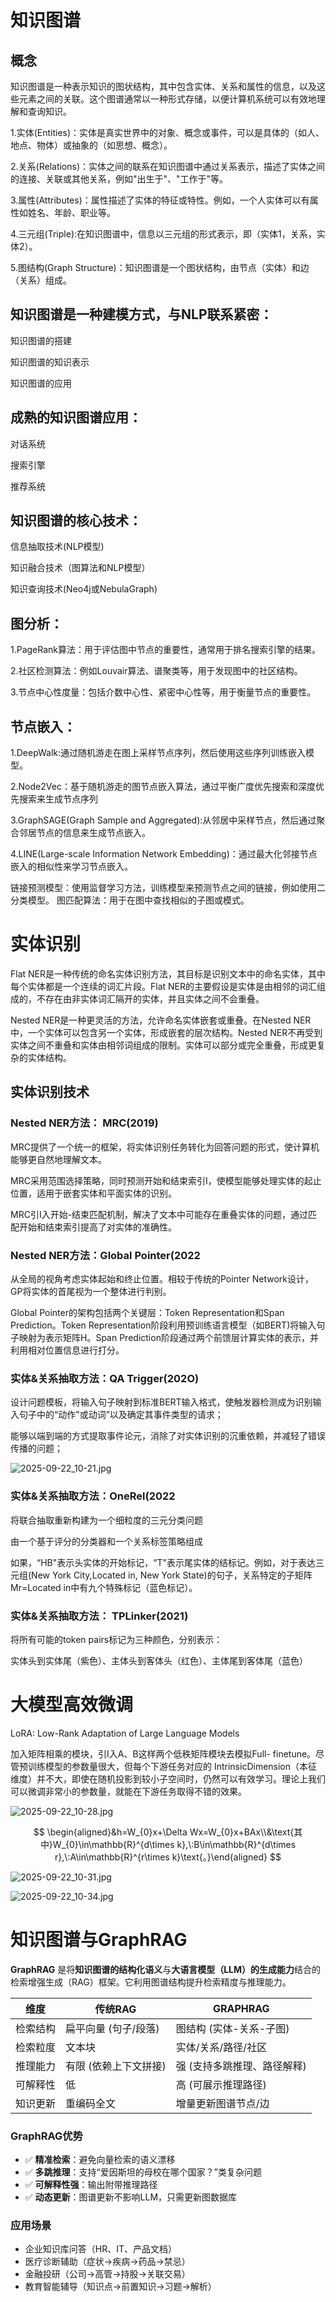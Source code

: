 # 知识图谱

## 概念

知识图谱是一种表示知识的图状结构，其中包含实体、关系和属性的信息，以及这些元素之间的关联。这个图谱通常以一种形式存储，以便计算机系统可以有效地理解和查询知识。

1.实体(Entities)：实体是真实世界中的对象、概念或事件，可以是具体的（如人、地点、物体）或抽象的（如思想、概念）。

2.关系(Relations)：实体之间的联系在知识图谱中通过关系表示，描述了实体之间的连接、关联或其他关系，例如"出生于"、"工作于"等。

3.属性(Attributes)：属性描述了实体的特征或特性。例如，一个人实体可以有属性如姓名、年龄、职业等。

4.三元组(Triple):在知识图谱中，信息以三元组的形式表示，即（实体1，关系，实体2）。

5.图结构(Graph Structure)：知识图谱是一个图状结构，由节点（实体）和边（关系）组成。

## 知识图谱是一种建模方式，与NLP联系紧密：

知识图谱的搭建

知识图谱的知识表示

知识图谱的应用

## 成熟的知识图谱应用：

对话系统

搜索引擎

推荐系统

## 知识图谱的核心技术：

信息抽取技术(NLP模型)

知识融合技术（图算法和NLP模型）

知识查询技术(Neo4j或NebulaGraph)

## 图分析：

1.PageRank算法：用于评估图中节点的重要性，通常用于排名搜索引擎的结果。

2.社区检测算法：例如Louvair算法、谱聚类等，用于发现图中的社区结构。

3.节点中心性度量：包括介数中心性、紧密中心性等，用于衡量节点的重要性。

## 节点嵌入：

1.DeepWalk:通过随机游走在图上采样节点序列，然后使用这些序列训练嵌入模型。

2.Node2Vec：基于随机游走的图节点嵌入算法，通过平衡广度优先搜索和深度优先搜索来生成节点序列

3.GraphSAGE(Graph Sample and Aggregated):从邻居中采样节点，然后通过聚合邻居节点的信息来生成节点嵌入。

4.LINE(Large-scale Information Network Embedding)：通过最大化邻接节点嵌入的相似性来学习节点嵌入。

链接预测模型：使用监督学习方法，训练模型来预测节点之间的链接，例如使用二分类模型。
图匹配算法：用于在图中查找相似的子图或模式。

# 实体识别

Flat NER是一种传统的命名实体识别方法，其目标是识别文本中的命名实体，其中每个实体都是一个连续的词汇片段。Flat NER的主要假设是实体是由相邻的词汇组成的，不存在由非实体词汇隔开的实体，并且实体之间不会重叠。

Nested NER是一种更灵活的方法，允许命名实体嵌套或重叠。在Nested NER中，一个实体可以包含另一个实体，形成嵌套的层次结构。Nested NER不再受到实体之间不重叠和实体由相邻词组成的限制。实体可以部分或完全重叠，形成更复杂的实体结构。

## 实体识别技术

### Nested NER方法： MRC(2019)

MRC提供了一个统一的框架，将实体识别任务转化为回答问题的形式，使计算机能够更自然地理解文本。 

MRC采用范围选择策略，同时预测开始和结束索引I，使模型能够处理实体的起止位置，适用于嵌套实体和平面实体的识别。 

MRC引I入开始-结束匹配机制，解决了文本中可能存在重叠实体的问题，通过匹配开始和结束索引提高了对实体的准确性。

### Nested NER方法：Global Pointer(2022

从全局的视角考虑实体起始和终止位置。相较于传统的Pointer Network设计，GP将实体的首尾视为一个整体进行判别。 

Global Pointer的架构包括两个关键层：Token Representation和Span Prediction。Token Representation阶段利用预训练语言模型（如BERT)将输入句子映射为表示矩阵H。Span Prediction阶段通过两个前馈层计算实体的表示，并利用相对位置信息进行打分。

### 实体&关系抽取方法：QA Trigger(202O)

设计问题模板，将输入句子映射到标准BERT输入格式，使触发器检测成为识别输入句子中的“动作"或动词”以及确定其事件类型的请求；

能够以端到端的方式提取事件论元，消除了对实体识别的沉重依赖，并减轻了错误传播的问题；

![2025-09-22_10-21.jpg](https://cdn.jsdelivr.net/gh/zilong-ding/note-gen-image-sync@main/f79f2162-3775-4e10-bbc8-0a5534a8fa9e.jpeg)

### 实体&关系抽取方法：OneRel(2022

将联合抽取重新构建为一个细粒度的三元分类问题

由一个基于评分的分类器和一个关系标签策略组成

如果，“HB"表示头实体的开始标记，“T"表示尾实体的结标记。例如，对于表达三元组(New York City,Located in, New York State)的句子，关系特定的子矩阵Mr=Located in中有九个特殊标记（蓝色标记）。

### 实体&关系抽取方法： TPLinker(2021)

将所有可能的token pairs标记为三种颜色，分别表示：

实体头到实体尾（紫色）、主体头到客体头（红色）、主体尾到客体尾（蓝色）

# 大模型高效微调

LoRA: Low-Rank Adaptation of Large Language Models

加入矩阵相乘的模块，引I入A、B这样两个低秩矩阵模块去模拟Full- finetune。尽管预训练模型的参数量很大，但每个下游任务对应的 IntrinsicDimension（本征维度）并不大，即使在随机投影到较小子空间时，仍然可以有效学习。理论上我们可以微调非常小的参数量，就能在下游任务取得不错的效果。

![2025-09-22_10-28.jpg](https://cdn.jsdelivr.net/gh/zilong-ding/note-gen-image-sync@main/4418d6b0-4152-48e9-b70f-e485843d2ca0.jpeg)

$$
\begin{aligned}&h=W_{0}x+\Delta Wx=W_{0}x+BAx\\&\text{其中}W_{0}\in\mathbb{R}^{d\times k},\:B\in\mathbb{R}^{d\times r},\:A\in\mathbb{R}^{r\times k}\text{。}\end{aligned}
$$

![2025-09-22_10-31.jpg](https://cdn.jsdelivr.net/gh/zilong-ding/note-gen-image-sync@main/a56e3d20-f1c1-4d47-9398-b321a70e77e8.jpeg)

![2025-09-22_10-34.jpg](https://cdn.jsdelivr.net/gh/zilong-ding/note-gen-image-sync@main/7b744a1f-942b-46e1-a273-b01cb8e28d0f.jpeg)

# 知识图谱与GraphRAG

**GraphRAG** 是将**知识图谱的结构化语义**与**大语言模型（LLM）的生成能力**结合的检索增强生成（RAG）框架。它利用图谱结构提升检索精度与推理能力。


| 维度     | 传统RAG               | GRAPHRAG                    |
| -------- | --------------------- | --------------------------- |
| 检索结构 | 扁平向量 (句子/段落)  | 图结构 (实体-关系-子图)     |
| 检索粒度 | 文本块                | 实体/关系/路径/社区         |
| 推理能力 | 有限 (依赖上下文拼接) | 强 (支持多跳推理、路径解释) |
| 可解释性 | 低                    | 高 (可展示推理路径)         |
| 知识更新 | 重编码全文            | 增量更新图谱节点/边         |


### GraphRAG优势

* ✅ **精准检索**：避免向量检索的语义漂移
* ✅ **多跳推理**：支持“爱因斯坦的母校在哪个国家？”类复杂问题
* ✅ **可解释性强**：输出附带推理路径
* ✅ **动态更新**：图谱更新不影响LLM，只需更新图数据库

### 应用场景

* 企业知识库问答（HR、IT、产品文档）
* 医疗诊断辅助（症状→疾病→药品→禁忌）
* 金融投研（公司→高管→持股→关联交易）
* 教育智能辅导（知识点→前置知识→习题→解析）
